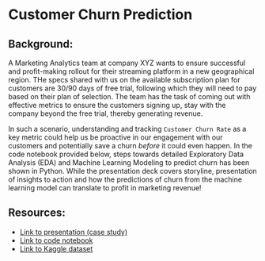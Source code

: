 # Customer Churn Prediction
## Background:
A Marketing Analytics team at company XYZ wants to ensure successful and profit-making rollout for their streaming platform in a new geographical region. THe specs shared with us on the available subscription plan for customers are 30/90 days of free trial, following which they will need to pay based on their plan of selection. The team has the task of coming out with effective metrics to ensure the customers signing up, stay with the company beyond the free trial, thereby generating revenue. 

In such a scenario, understanding and tracking `Customer Churn Rate` as a key metric could help us be proactive in our engagement with our customers and potentially save a churn *before* it could even happen. In the code notebook provided below, steps towards detailed Exploratory Data Analysis (EDA) and Machine Learning Modeling to predict churn has been shown in Python. While the presentation deck covers storyline, presentation of insights to action and how the predictions of churn from the machine learning model can translate to profit in marketing revenue!

## Resources:
- [Link to presentation (case study)](deck/Churn%20Prediction%20Study.pdf)
- [Link to code notebook](notebooks/customer_churn.ipynb)
- [Link to Kaggle dataset](https://www.kaggle.com/blastchar/telco-customer-churn)